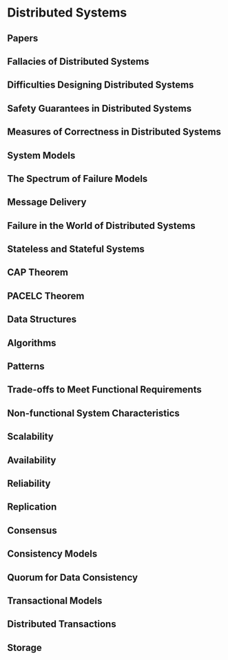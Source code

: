 # Distributed Systems

## Papers

## Fallacies of Distributed Systems

## Difficulties Designing Distributed Systems

## Safety Guarantees in Distributed Systems

## Measures of Correctness in Distributed Systems

## System Models

## The Spectrum of Failure Models

## Message Delivery

## Failure in the World of Distributed Systems

## Stateless and Stateful Systems

## CAP Theorem

## PACELC Theorem

## Data Structures

## Algorithms

## Patterns

## Trade-offs to Meet Functional Requirements

## Non-functional System Characteristics

## Scalability

## Availability

## Reliability

## Replication

## Consensus

## Consistency Models

## Quorum for Data Consistency

## Transactional Models

## Distributed Transactions

## Storage


